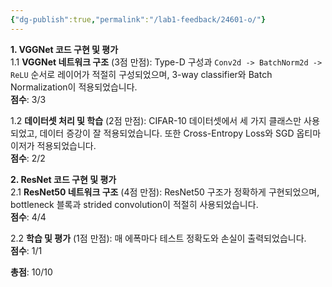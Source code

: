 ```yaml
---
{"dg-publish":true,"permalink":"/lab1-feedback/24601-o/"}
---
```


**1. VGGNet 코드 구현 및 평가**  
1.1 **VGGNet 네트워크 구조** (3점 만점): Type-D 구성과 `Conv2d -> BatchNorm2d -> ReLU` 순서로 레이어가 적절히 구성되었으며, 3-way classifier와 Batch Normalization이 적용되었습니다.  
**점수**: 3/3

1.2 **데이터셋 처리 및 학습** (2점 만점): CIFAR-10 데이터셋에서 세 가지 클래스만 사용되었고, 데이터 증강이 잘 적용되었습니다. 또한 Cross-Entropy Loss와 SGD 옵티마이저가 적용되었습니다.  
**점수**: 2/2

**2. ResNet 코드 구현 및 평가**  
2.1 **ResNet50 네트워크 구조** (4점 만점): ResNet50 구조가 정확하게 구현되었으며, bottleneck 블록과 strided convolution이 적절히 사용되었습니다.  
**점수**: 4/4

2.2 **학습 및 평가** (1점 만점): 매 에폭마다 테스트 정확도와 손실이 출력되었습니다.  
**점수**: 1/1

**총점**: 10/10